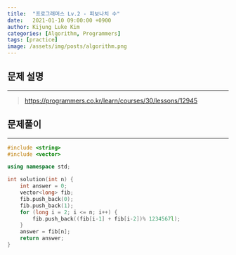 ```yaml
---
title:  "프로그래머스 Lv.2 - 피보나치 수"
date:   2021-01-10 09:00:00 +0900
author: Kijung Luke Kim
categories: [Algorithm, Programmers]
tags: [practice]
image: /assets/img/posts/algorithm.png
---
```


## 문제 설명
---

> https://programmers.co.kr/learn/courses/30/lessons/12945

## 문제풀이
---

```cpp
#include <string>
#include <vector>

using namespace std;

int solution(int n) {
    int answer = 0;
    vector<long> fib;
    fib.push_back(0);
    fib.push_back(1);
    for (long i = 2; i <= n; i++) {
        fib.push_back((fib[i-1] + fib[i-2])% 1234567l);
    }
    answer = fib[n];
    return answer;
}
```